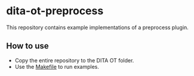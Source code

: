 # dita-ot-preprocess

This repository contains example implementations of a preprocess plugin.

## How to use

- Copy the entire repository to the DITA OT folder.
- Use the [Makefile](Makefile) to run examples.
